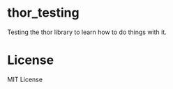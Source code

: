 thor_testing
============

Testing the thor library to learn how to do things with it.

License
=======
MIT License
